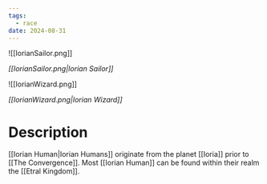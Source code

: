 ```yaml
---
tags:
  - race
date: 2024-08-31
---
```

![[IorianSailor.png]]

*[[IorianSailor.png|Iorian Sailor]]*

![[IorianWizard.png]]

*[[IorianWizard.png|Iorian Wizard]]*

# Description

[[Iorian Human|Iorian Humans]] originate from the planet [[Ioria]] prior to [[The Convergence]]. Most [[Iorian Human]] can be found within their realm the [[Etral Kingdom]].